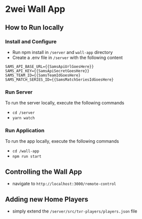# 2wei Wall App

## How to Run locally

### Install and Configure

- Run npm install in `/server` and `wall-app` directory
- Create a .env file in `/server` with the following content
```
SAMS_API_BASE_URL={{SamsApiUrlGoesHere}}
SAMS_API_KEY={{SamsApiSecretGoesHere}}
SAMS_TEAM_ID={{SamsTeamIdGoesHere}
SAMS_MATCH_SERIES_ID={{SamsMatchSeriesIdGoesHere}
```

### Run Server

To run the server locally, execute the following commands

- `cd /server`
- `yarn watch`

### Run Application

To run the app locally, execute the following commands

- `cd /wall-app`
- `npm run start`

## Controlling the Wall App

- navigate to `http://localhost:3000/remote-control`

## Adding new Home Players

- simply extend the `/server/src/tvr-players/players.json` file
